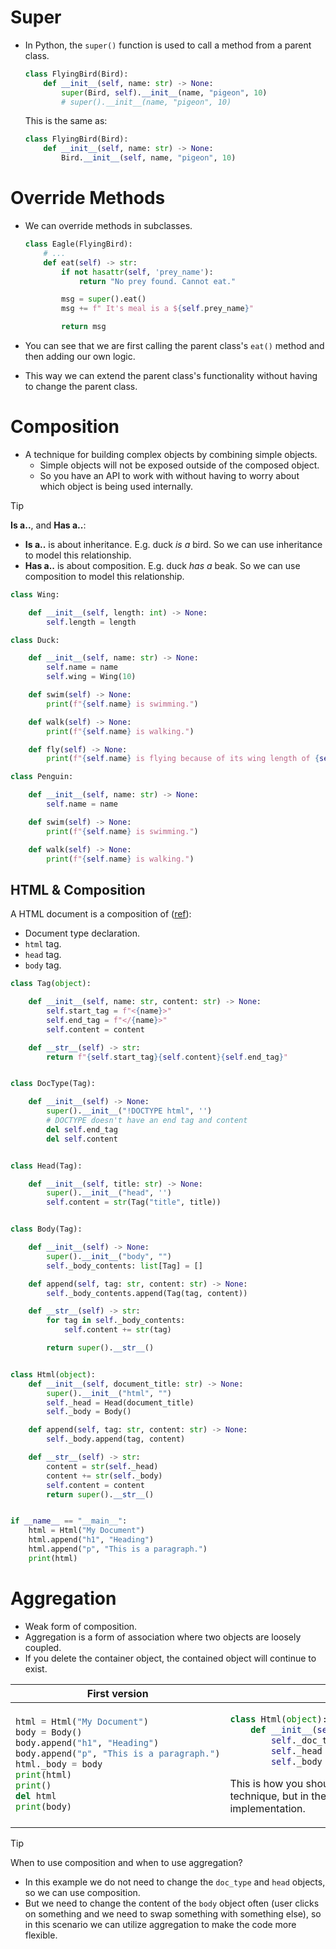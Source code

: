 # Super

- In Python, the `super()` function is used to call a method from a parent class.

  ```py
  class FlyingBird(Bird):
      def __init__(self, name: str) -> None:
          super(Bird, self).__init__(name, "pigeon", 10)
          # super().__init__(name, "pigeon", 10)
  ```

  This is the same as:

  ```py
  class FlyingBird(Bird):
      def __init__(self, name: str) -> None:
          Bird.__init__(self, name, "pigeon", 10)
  ```

# Override Methods

- We can override methods in subclasses.

  ```py
  class Eagle(FlyingBird):
      # ...
      def eat(self) -> str:
          if not hasattr(self, 'prey_name'):
              return "No prey found. Cannot eat."

          msg = super().eat()
          msg += f" It's meal is a ${self.prey_name}"

          return msg
  ```

- You can see that we are first calling the parent class's `eat()` method and then adding our own logic.
- This way we can extend the parent class's functionality without having to change the parent class.

# Composition

- A technique for building complex objects by combining simple objects.
  - Simple objects will not be exposed outside of the composed object.
  - So you have an API to work with without having to worry about which object is being used internally.

> [!TIP]
>
> **Is a..**, and **Has a..**:
>
> - **Is a..** is about inheritance. E.g. duck _is a_ bird. So we can use inheritance to model this relationship.
> - **Has a..** is about composition. E.g. duck _has a_ beak. So we can use composition to model this relationship.

```py
class Wing:

    def __init__(self, length: int) -> None:
        self.length = length

class Duck:

    def __init__(self, name: str) -> None:
        self.name = name
        self.wing = Wing(10)

    def swim(self) -> None:
        print(f"{self.name} is swimming.")

    def walk(self) -> None:
        print(f"{self.name} is walking.")

    def fly(self) -> None:
        print(f"{self.name} is flying because of its wing length of {self.wing.length}.")

class Penguin:

    def __init__(self, name: str) -> None:
        self.name = name

    def swim(self) -> None:
        print(f"{self.name} is swimming.")

    def walk(self) -> None:
        print(f"{self.name} is walking.")
```

## HTML & Composition

A HTML document is a composition of ([ref](https://html.spec.whatwg.org/multipage/introduction.html#a-quick-introduction-to-html)):

- Document type declaration.
- `html` tag.
- `head` tag.
- `body` tag.

```py
class Tag(object):

    def __init__(self, name: str, content: str) -> None:
        self.start_tag = f"<{name}>"
        self.end_tag = f"</{name}>"
        self.content = content

    def __str__(self) -> str:
        return f"{self.start_tag}{self.content}{self.end_tag}"


class DocType(Tag):

    def __init__(self) -> None:
        super().__init__("!DOCTYPE html", '')
        # DOCTYPE doesn't have an end tag and content
        del self.end_tag
        del self.content


class Head(Tag):

    def __init__(self, title: str) -> None:
        super().__init__("head", '')
        self.content = str(Tag("title", title))


class Body(Tag):

    def __init__(self) -> None:
        super().__init__("body", "")
        self._body_contents: list[Tag] = []

    def append(self, tag: str, content: str) -> None:
        self._body_contents.append(Tag(tag, content))

    def __str__(self) -> str:
        for tag in self._body_contents:
            self.content += str(tag)

        return super().__str__()


class Html(object):
    def __init__(self, document_title: str) -> None:
        super().__init__("html", "")
        self._head = Head(document_title)
        self._body = Body()

    def append(self, tag: str, content: str) -> None:
        self._body.append(tag, content)

    def __str__(self) -> str:
        content = str(self._head)
        content += str(self._body)
        self.content = content
        return super().__str__()


if __name__ == "__main__":
    html = Html("My Document")
    html.append("h1", "Heading")
    html.append("p", "This is a paragraph.")
    print(html)
```

# Aggregation

- Weak form of composition.
- Aggregation is a form of association where two objects are loosely coupled.
- If you delete the container object, the contained object will continue to exist.

<table>
<thead><tr><th>First version</th><th>Modified Class</th></tr></thead>
<tbody>

<tr><td>

```py
html = Html("My Document")
body = Body()
body.append("h1", "Heading")
body.append("p", "This is a paragraph.")
html._body = body
print(html)
print()
del html
print(body)
```

</td><td>

```py
class Html(object):
    def __init__(self, doc_type: DocType, head: Head, body: Body) -> None:
        self._doc_type = doc_type
        self._head = head
        self._body = body
```

This is how you should modify the `Html` class to make it work with aggregation technique, but in the first version we do not have to change the `Html` class implementation.

</td></tr>
</tbody>
</table>

> [!TIP]
>
> When to use composition and when to use aggregation?
>
> - In this example we do not need to change the `doc_type` and `head` objects, so we can use composition.
> - But we need to change the content of the `body` object often (user clicks on something and we need to swap something with something else), so in this scenario we can utilize aggregation to make the code more flexible.
